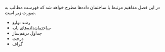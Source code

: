 در این فصل مفاهیم مرتبط با ساختمان داده‌ها مطرح خواهد شد که فهرست مطالب به صورت زیر است.

* رشد توابع
* ساختمان‌داده‌های پایه
* جداول درهم‌ساز 
* درخت 
* گراف
